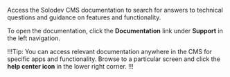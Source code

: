 Access the Solodev CMS documentation to search for answers to technical questions and guidance on features and functionality.

To open the documentation, click the **Documentation** link under **Support** in the left navigation.

<!-- <img src="/static/images/help1.png" alt="help" style="width: 20%; display: block"></a> -->

!!!Tip:
You can access relevant documentation anywhere in the CMS for specific apps and functionality. Browse to a particular screen and click the **help center icon** in the lower right corner.
!!!

